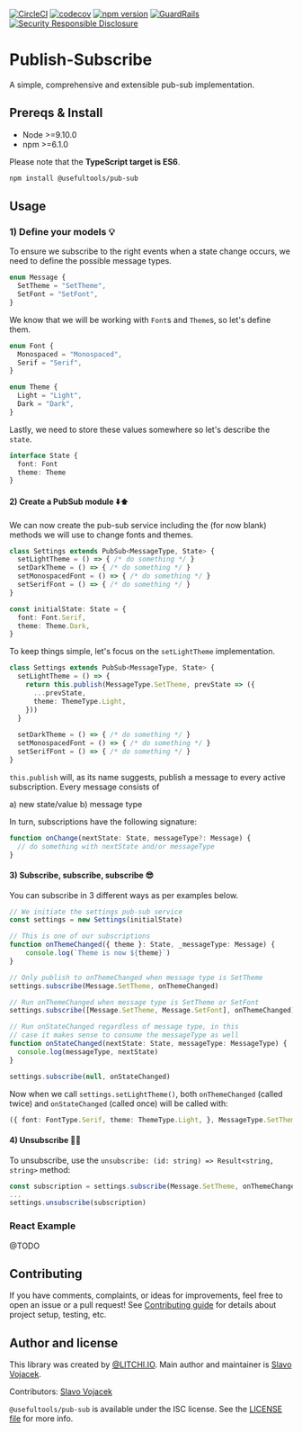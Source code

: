 [![CircleCI](https://circleci.com/gh/litchi-io/pub-sub.svg?style=svg)](https://circleci.com/gh/litchi-io/pub-sub)
[![codecov](https://codecov.io/gh/litchi-io/pub-sub/branch/master/graph/badge.svg)](https://codecov.io/gh/litchi-io/pub-sub)
[![npm version](https://img.shields.io/npm/v/@usefultools/pub-sub.svg)](https://www.npmjs.com/package/@usefultools/pub-sub)
[![GuardRails](https://badges.production.guardrails.io/litchi-io/pub-sub.svg)](https://www.guardrails.io)
[![Security Responsible Disclosure](https://img.shields.io/badge/Security-Responsible%20Disclosure-yellow.svg)](https://github.com/litchi-io/pub-sub/blob/master/SECURITY.md)

# Publish-Subscribe

A simple, comprehensive and extensible pub-sub implementation.

## Prereqs & Install

* Node >=9.10.0
* npm >=6.1.0

Please note that the **TypeScript target is ES6**.

```sh
npm install @usefultools/pub-sub
```

## Usage

### 1) Define your models 💡

To ensure we subscribe to the right events when a state change occurs,
we need to define the possible message types.

```typescript
enum Message {
  SetTheme = "SetTheme",
  SetFont = "SetFont",
}

```

We know that we will be working with `Font`s and `Theme`s, so let's define them.

```typescript
enum Font {
  Monospaced = "Monospaced",
  Serif = "Serif",
}

enum Theme {
  Light = "Light",
  Dark = "Dark",
}

```

Lastly, we need to store these values somewhere so let's describe the `state`.

```typescript
interface State {
  font: Font
  theme: Theme
}

```

#### 2) Create a PubSub module ⬇️⬆️

We can now create the pub-sub service including the (for now blank) methods we will use to change fonts and themes.

```typescript
class Settings extends PubSub<MessageType, State> {
  setLightTheme = () => { /* do something */ }
  setDarkTheme = () => { /* do something */ }
  setMonospacedFont = () => { /* do something */ }
  setSerifFont = () => { /* do something */ }
}

const initialState: State = {
  font: Font.Serif,
  theme: Theme.Dark,
}

```

To keep things simple, let's focus on the `setLightTheme` implementation.

```typescript
class Settings extends PubSub<MessageType, State> {
  setLightTheme = () => {
    return this.publish(MessageType.SetTheme, prevState => ({
      ...prevState,
      theme: ThemeType.Light,
    }))
  }
  
  setDarkTheme = () => { /* do something */ }
  setMonospacedFont = () => { /* do something */ }
  setSerifFont = () => { /* do something */ }
}

```

`this.publish` will, as its name suggests, publish a message to every active subscription. Every message consists of

a) new state/value
b) message type

In turn, subscriptions have the following signature:

```typescript
function onChange(nextState: State, messageType?: Message) {
  // do something with nextState and/or messageType
}

```

#### 3) Subscribe, subscribe, subscribe 😎

You can subscribe in 3 different ways as per examples below.

```typescript
// We initiate the settings pub-sub service
const settings = new Settings(initialState)

// This is one of our subscriptions
function onThemeChanged({ theme }: State, _messageType: Message) {
    console.log(`Theme is now ${theme}`)
}

// Only publish to onThemeChanged when message type is SetTheme
settings.subscribe(Message.SetTheme, onThemeChanged)

// Run onThemeChanged when message type is SetTheme or SetFont
settings.subscribe([Message.SetTheme, Message.SetFont], onThemeChanged)

// Run onStateChanged regardless of message type, in this
// case it makes sense to consume the messageType as well
function onStateChanged(nextState: State, messageType: MessageType) {
  console.log(messageType, nextState)
}

settings.subscribe(null, onStateChanged)

```

Now when we call `settings.setLightTheme()`, both `onThemeChanged` (called
twice) and `onStateChanged` (called once) will be called with:

```typescript
({ font: FontType.Serif, theme: ThemeType.Light, }, MessageType.SetTheme)

```

#### 4) Unsubscribe 👋🏼

To unsubscribe, use the `unsubscribe: (id: string) => Result<string, string>` method:

```typescript
const subscription = settings.subscribe(Message.SetTheme, onThemeChanged)
...
settings.unsubscribe(subscription)

```

### React Example

@TODO

## Contributing

If you have comments, complaints, or ideas for improvements, feel free to open an issue or a pull request! See [Contributing guide](./CONTRIBUTING.md) for details about project setup, testing, etc.

## Author and license

This library was created by [@LITCHI.IO](https://github.com/litchi-io). Main author and maintainer is [Slavo Vojacek](https://github.com/slavovojacek).

Contributors: [Slavo Vojacek](https://github.com/slavovojacek)

`@usefultools/pub-sub` is available under the ISC license. See the [LICENSE file](./LICENSE.txt) for more info.
